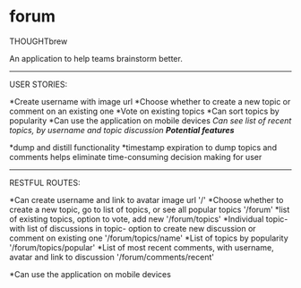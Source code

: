 # forum

THOUGHTbrew

An application to help teams brainstorm better.

---------------------------------------------

USER STORIES:

*Create username with image url
*Choose whether to create a new topic or comment on an existing one
*Vote on existing topics 
*Can sort topics by popularity
*Can use the application on mobile devices
*Can see list of recent topics, by username and topic discussion
**********Potential features***********

*dump and distill functionality	
*timestamp expiration to dump topics and comments helps eliminate time-consuming decision making for user


____________________________________
RESTFUL ROUTES:

*Can create username and link to avatar image url
	'/'
*Choose whether to create a new topic, go to list of topics, or see all popular topics
	'/forum'
*list of existing topics, option to vote, add new
	'/forum/topics'
*Individual topic- with list of discussions in topic- option to create new discussion or comment on existing one
	'/forum/topics/name'
*List of topics by popularity
	'/forum/topics/popular'
*List of most recent comments, with username, avatar and link to discussion
	'/forum/comments/recent'

*Can use the application on mobile devices



